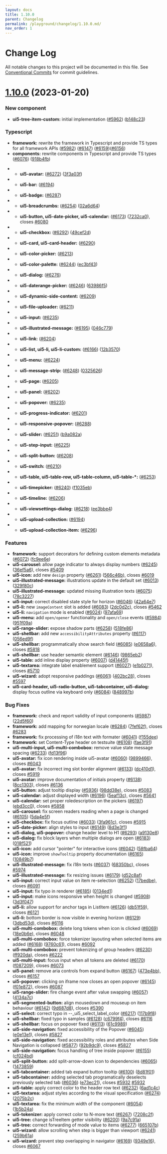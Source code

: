 ```yaml
---
layout: docs
title: 1.10.0
parent: Changelog
permalink: /playground/changelog/1.10.0.md/
nav_order: 1
---
```


# Change Log

All notable changes to this project will be documented in this file.
See [Conventional Commits](https://conventionalcommits.org) for commit guidelines.

# [1.10.0](https://github.com/khulnasoft-lab/kengine-webcomponents/compare/v1.9.3...v1.10.0) (2023-01-20)

### New component
* **ui5-tree-item-custom:** initial implementation ([#5962](https://github.com/khulnasoft-lab/kengine-webcomponents/issues/5962)) ([b148c23](https://github.com/khulnasoft-lab/kengine-webcomponents/commit/b148c23cf7ed11b4e17c9eda61a20fc48882ba4f))

### Typescript
* **framework:** rewrite the framework in Typescript and provide TS types for all framework APIs ([#5982](https://github.com/khulnasoft-lab/kengine-webcomponents/issues/5982)) ([#6147](https://github.com/khulnasoft-lab/kengine-webcomponents/issues/6147)) ([#6159](https://github.com/khulnasoft-lab/kengine-webcomponents/pull/6159))([#6156](https://github.com/khulnasoft-lab/kengine-webcomponents/pull/6156))
* **components:** rewrite components in Typescript and provide TS types  ([#6076](https://github.com/khulnasoft-lab/kengine-webcomponents/issues/6076)) ([918b4fb](https://github.com/khulnasoft-lab/kengine-webcomponents/commit/918b4fbe7e14220c46115f7426a3d844f5c6ac1f))
- * **ui5-avatar:** ([#6272](https://github.com/khulnasoft-lab/kengine-webcomponents/issues/6272)) ([3f3a03f](https://github.com/khulnasoft-lab/kengine-webcomponents/commit/3f3a03f8ec2600836d7f0c2e6dd8617ec9dcc829))
- * **ui5-bar:** ([#6194](https://github.com/khulnasoft-lab/kengine-webcomponents/pull/6194))
- * **ui5-badge:** ([#6287](https://github.com/khulnasoft-lab/kengine-webcomponents/pull/6287))
- * **ui5-breadcrumbs:** ([#6254](https://github.com/khulnasoft-lab/kengine-webcomponents/issues/6254)) ([02a6d64](https://github.com/khulnasoft-lab/kengine-webcomponents/commit/02a6d64a3c915b48f293d01ca008da8ad49095c7))
- * **ui5-button, ui5-date-picker, ui5-calendar:** ([#6173](https://github.com/khulnasoft-lab/kengine-webcomponents/issues/6173)) ([7232ca0](https://github.com/khulnasoft-lab/kengine-webcomponents/commit/7232ca08f286c5dde10080373fb62247f1acf7b7)), closes [#6080](https://github.com/khulnasoft-lab/kengine-webcomponents/issues/6080)
- * **ui5-checkbox:** ([#6292](https://github.com/khulnasoft-lab/kengine-webcomponents/issues/6292)) ([49cef2d](https://github.com/khulnasoft-lab/kengine-webcomponents/commit/49cef2d021d6f981036846f29caa5c3ac823e186))
- * **ui5-card, ui5-card-header:** ([#6290](https://github.com/khulnasoft-lab/kengine-webcomponents/pull/6290))
- * **ui5-color-picker:** ([#6213](https://github.com/khulnasoft-lab/kengine-webcomponents/pull/6213))
- * **ui5-color-palette:** ([#6244](https://github.com/khulnasoft-lab/kengine-webcomponents/issues/6244)) ([ec3bf43](https://github.com/khulnasoft-lab/kengine-webcomponents/commit/ec3bf435480b010fdae018c25ba0e407fca219b1))
- * **ui5-dialog:** ([#6276](https://github.com/khulnasoft-lab/kengine-webcomponents/pull/6276))
- * **ui5-daterange-picker:** ([#6246](https://github.com/khulnasoft-lab/kengine-webcomponents/issues/6246)) ([63986f5](https://github.com/khulnasoft-lab/kengine-webcomponents/commit/63986f557a78ac14674d2e618ed40967ed5a1102))
- * **ui5-dynamic-side-content:** ([#6209](https://github.com/khulnasoft-lab/kengine-webcomponents/pull/6209))
- * **ui5-file-uploader:** ([#6211](https://github.com/khulnasoft-lab/kengine-webcomponents/pull/6211))
- * **ui5-input:** ([#6235](https://github.com/khulnasoft-lab/kengine-webcomponents/pull/6235))
- * **ui5-illustrated-message:** ([#6195](https://github.com/khulnasoft-lab/kengine-webcomponents/issues/6195)) ([046c779](https://github.com/khulnasoft-lab/kengine-webcomponents/commit/046c779f654648172619dd720c0d90342ec78fb9))
- * **ui5-link:** ([#6204](https://github.com/khulnasoft-lab/kengine-webcomponents/pull/6204))
- * **ui5-list, ui5-li, ui5-li-custom:** ([#6166](https://github.com/khulnasoft-lab/kengine-webcomponents/issues/6166)) ([12b3570](https://github.com/khulnasoft-lab/kengine-webcomponents/commit/12b35707c3f0934dcb98fdcde0ed715140a4af4a))
- * **ui5-menu:** ([#6224](https://github.com/khulnasoft-lab/kengine-webcomponents/pull/6224))
- * **ui5-message-strip:** ([#6248](https://github.com/khulnasoft-lab/kengine-webcomponents/issues/6248)) ([0325626](https://github.com/khulnasoft-lab/kengine-webcomponents/commit/0325626b76169a0af28caafa40a6ac4692b739fd))
- * **ui5-page:** ([#6205](https://github.com/khulnasoft-lab/kengine-webcomponents/pull/6205))
- * **ui5-panel:** ([#6202](https://github.com/khulnasoft-lab/kengine-webcomponents/pull/6202))
- * **ui5-popover:** ([#6235](https://github.com/khulnasoft-lab/kengine-webcomponents/pull/6235))
- * **ui5-progress-indicator:** ([#6201](https://github.com/khulnasoft-lab/kengine-webcomponents/pull/6201))
- * **ui5-responsive-popover:** ([#6288](https://github.com/khulnasoft-lab/kengine-webcomponents/pull/6288))
- * **ui5-slider:** ([#6251](https://github.com/khulnasoft-lab/kengine-webcomponents/issues/6251)) ([b9a082a](https://github.com/khulnasoft-lab/kengine-webcomponents/commit/b9a082a17c563ee7053096eee0293b41d642093f))
- * **ui5-step-input:** ([#6225](https://github.com/khulnasoft-lab/kengine-webcomponents/pull/6225))
- * **ui5-split-button:** ([#6208](https://github.com/khulnasoft-lab/kengine-webcomponents/pull/6208))
- * **ui5-switch:** ([#6210](https://github.com/khulnasoft-lab/kengine-webcomponents/pull/6210))
- * **ui5-table, ui5-table-row, ui5-table-column, ui5-table-*:** ([#6253](https://github.com/khulnasoft-lab/kengine-webcomponents/pull/6253))
- * **ui5-timepicker:** ([#6240](https://github.com/khulnasoft-lab/kengine-webcomponents/issues/6240)) ([f1035eb](https://github.com/khulnasoft-lab/kengine-webcomponents/commit/f1035eb701f9a6ef02a21cb4a9bfd9b11c118c08))
- * **ui5-timeline:** ([#6206](https://github.com/khulnasoft-lab/kengine-webcomponents/pull/6206))
- * **ui5-viewsettings-dialog:** ([#6218](https://github.com/khulnasoft-lab/kengine-webcomponents/issues/6218)) ([ee3bbe4](https://github.com/khulnasoft-lab/kengine-webcomponents/commit/ee3bbe46b070092dffd054b1350f444fa072539e))
- * **ui5-upload-collection:** ([#6194](https://github.com/khulnasoft-lab/kengine-webcomponents/pull/6194))
- * **ui5-upload-collection-item:** ([#6296](https://github.com/khulnasoft-lab/kengine-webcomponents/pull/6296))

### Features

* **framework:** support decorators for defining custom elements metadata ([#6072](https://github.com/khulnasoft-lab/kengine-webcomponents/issues/6072)) ([fc9ee6e](https://github.com/khulnasoft-lab/kengine-webcomponents/commit/fc9ee6e2af10b4315fde072a50ab37efa180c809))
* **ui5-carousel:** allow page indicator to always display numbers ([#6245](https://github.com/khulnasoft-lab/kengine-webcomponents/issues/6245)) ([36ef5a6](https://github.com/khulnasoft-lab/kengine-webcomponents/commit/36ef5a6e1f00c86da8dd99f66a487be0dfce277d)), closes [#5409](https://github.com/khulnasoft-lab/kengine-webcomponents/issues/5409)
* **ui5-icon:** add new `design` property ([#6261](https://github.com/khulnasoft-lab/kengine-webcomponents/issues/6261)) ([566c46b](https://github.com/khulnasoft-lab/kengine-webcomponents/commit/566c46bd47666f8e096ffb9af9195cbe1c27a65a)), closes [#6019](https://github.com/khulnasoft-lab/kengine-webcomponents/issues/6019)
* **ui5-illustrated-message:** illustrations update in the default set ([#6013](https://github.com/khulnasoft-lab/kengine-webcomponents/issues/6013)) ([329f80c](https://github.com/khulnasoft-lab/kengine-webcomponents/commit/329f80cca0d9c195e0e776a21d693cb0097d640a))
* **ui5-illustrated-message:** updated missing illustration texts ([#6075](https://github.com/khulnasoft-lab/kengine-webcomponents/issues/6075)) ([78c3227](https://github.com/khulnasoft-lab/kengine-webcomponents/commit/78c3227ac5766903df551f6211dbc04c767cea88))
* **ui5-input:** correct disabled state style for horizon ([#6046](https://github.com/khulnasoft-lab/kengine-webcomponents/issues/6046)) ([42a64e7](https://github.com/khulnasoft-lab/kengine-webcomponents/commit/42a64e73d6b65dde428ef5b896dd961197e87aad))
* **ui5-li:** new `imageContent` slot is added ([#6083](https://github.com/khulnasoft-lab/kengine-webcomponents/issues/6083)) ([2dc0d2c](https://github.com/khulnasoft-lab/kengine-webcomponents/commit/2dc0d2c23e54510d0aeefece477fd85a047f3613)), closes [#5462](https://github.com/khulnasoft-lab/kengine-webcomponents/issues/5462)
* **ui5-li:** `navigation` mode is enabled ([#6024](https://github.com/khulnasoft-lab/kengine-webcomponents/issues/6024)) ([97afa69](https://github.com/khulnasoft-lab/kengine-webcomponents/commit/97afa691fa9a67721bb10f0cbddf03e7b800d6a7))
* **ui5-menu:** add `open/opener` functionality and `open/close` events ([#5984](https://github.com/khulnasoft-lab/kengine-webcomponents/issues/5984)) ([951f09a](https://github.com/khulnasoft-lab/kengine-webcomponents/commit/951f09a1a5e3db9bdc3052537c2774e816f0ae12))
* **ui5-range-slider:** expose shadow parts ([#6258](https://github.com/khulnasoft-lab/kengine-webcomponents/issues/6258)) ([518fe86](https://github.com/khulnasoft-lab/kengine-webcomponents/commit/518fe86db869158aa3cb6647072ca73be4fd05b6))
* **ui5-shellbar:** add new `accessibilityAttributes` property ([#6117](https://github.com/khulnasoft-lab/kengine-webcomponents/issues/6117)) ([056ed9f](https://github.com/khulnasoft-lab/kengine-webcomponents/commit/056ed9fc21c9dac8b6a289d57a23fcb6f9e44c04))
* **ui5-shellbar:** programmatically show search field ([#6085](https://github.com/khulnasoft-lab/kengine-webcomponents/issues/6085)) ([e0658a6](https://github.com/khulnasoft-lab/kengine-webcomponents/commit/e0658a6503ea0203df74317f57e4fb0a5be7620e)), closes [#5818](https://github.com/khulnasoft-lab/kengine-webcomponents/issues/5818)
* **ui5-shellbar:** use header semantic element ([#6146](https://github.com/khulnasoft-lab/kengine-webcomponents/issues/6146)) ([9865eb2](https://github.com/khulnasoft-lab/kengine-webcomponents/commit/9865eb2d5825d1ce799fc110611288e5fa090613))
* **ui5-table:** add inline display property ([#6007](https://github.com/khulnasoft-lab/kengine-webcomponents/issues/6007)) ([d41445f](https://github.com/khulnasoft-lab/kengine-webcomponents/commit/d41445f21f5de0b3d6c234f052a4fe69f29f1a30))
* **ui5-textarea:** integrate label enablement support ([#6027](https://github.com/khulnasoft-lab/kengine-webcomponents/issues/6027)) ([e1b0271](https://github.com/khulnasoft-lab/kengine-webcomponents/commit/e1b02714a79c30001af99b7ed689f723610d43a3)), closes [#5710](https://github.com/khulnasoft-lab/kengine-webcomponents/issues/5710)
* **ui5-wizard:** adopt responsive paddings ([#6061](https://github.com/khulnasoft-lab/kengine-webcomponents/issues/6061)) ([402bc28](https://github.com/khulnasoft-lab/kengine-webcomponents/commit/402bc28137fab738778f8c7da099c073cc39f45d)), closes [#5597](https://github.com/khulnasoft-lab/kengine-webcomponents/issues/5597)
* **ui5-card-header, ui5-radio-button, ui5-tabcontainer, ui5-dialog:** display focus outline via keyboard only ([#6084](https://github.com/khulnasoft-lab/kengine-webcomponents/issues/6084)) ([848997b](https://github.com/khulnasoft-lab/kengine-webcomponents/commit/848997bccf753a1b9b687a27083f3536f0335ff9))



### Bug Fixes

* **framework:** check and report validity of input components ([#5987](https://github.com/khulnasoft-lab/kengine-webcomponents/issues/5987)) ([22d5f60](https://github.com/khulnasoft-lab/kengine-webcomponents/commit/22d5f60c6435df94bd4a3f3d8ede1511934c092f))
* **framework:** add mapping for norwegian locale ([#6284](https://github.com/khulnasoft-lab/kengine-webcomponents/issues/6284)) ([7fef62f](https://github.com/khulnasoft-lab/kengine-webcomponents/commit/7fef62f269c2e3903139aaf9dbb92519a77c6918)), closes [#6283](https://github.com/khulnasoft-lab/kengine-webcomponents/issues/6283)
* **framework:** fix processing of i18n text with formater ([#6041](https://github.com/khulnasoft-lab/kengine-webcomponents/issues/6041)) ([f155dee](https://github.com/khulnasoft-lab/kengine-webcomponents/commit/f155deee5ca7b1cb4a0e1e61298a895344321eb0))
* **framework:** set Content-Type header on testsuite ([#6108](https://github.com/khulnasoft-lab/kengine-webcomponents/issues/6108)) ([fae3f91](https://github.com/khulnasoft-lab/kengine-webcomponents/commit/fae3f91975ab1dad7135bea2227f61986eff403f))
* **ui5-multi-input, ui5-multi-combobox:** remove value state message spacing ([#6233](https://github.com/khulnasoft-lab/kengine-webcomponents/issues/6233)) ([fd13f96](https://github.com/khulnasoft-lab/kengine-webcomponents/commit/fd13f96b289b6cd71e0d0eff6f54ac93f534ba6d))
* **ui5-avatar:** fix icon rendering inside ui5-avatar ([#6060](https://github.com/khulnasoft-lab/kengine-webcomponents/issues/6060)) ([9899466](https://github.com/khulnasoft-lab/kengine-webcomponents/commit/9899466e75196cb424946a9281583c74948d7b09)), closes [#6043](https://github.com/khulnasoft-lab/kengine-webcomponents/issues/6043)
* **ui5-avatar:** fix incorrect img slot border alignment ([#6133](https://github.com/khulnasoft-lab/kengine-webcomponents/issues/6133)) ([dc410d1](https://github.com/khulnasoft-lab/kengine-webcomponents/commit/dc410d1a507294d026abbc6c8429cfe2bc5a5519)), closes [#5919](https://github.com/khulnasoft-lab/kengine-webcomponents/issues/5919)
* **ui5-avatar:** improve documentation of initials property ([#6138](https://github.com/khulnasoft-lab/kengine-webcomponents/issues/6138)) ([8cc1303](https://github.com/khulnasoft-lab/kengine-webcomponents/commit/8cc1303c84bb4f17e80f5347963f756b77576bbf)), closes [#6136](https://github.com/khulnasoft-lab/kengine-webcomponents/issues/6136)
* **ui5-button:** adjust tooltip display ([#5936](https://github.com/khulnasoft-lab/kengine-webcomponents/issues/5936)) ([98dd38e](https://github.com/khulnasoft-lab/kengine-webcomponents/commit/98dd38eefb238a46b1c4aca956019cbec473d340)), closes [#5083](https://github.com/khulnasoft-lab/kengine-webcomponents/issues/5083)
* **ui5-calendar:** adjust displayed width ([#6196](https://github.com/khulnasoft-lab/kengine-webcomponents/issues/6196)) ([5eaf13c](https://github.com/khulnasoft-lab/kengine-webcomponents/commit/5eaf13c7a6df457eb2d46b558de27afab352a614)), closes [#5641](https://github.com/khulnasoft-lab/kengine-webcomponents/issues/5641)
* **ui5-calendar:** set proper roledescription on the pickers ([#6197](https://github.com/khulnasoft-lab/kengine-webcomponents/issues/6197)) ([ebd3cc0](https://github.com/khulnasoft-lab/kengine-webcomponents/commit/ebd3cc0237d9289b9ad0032542199fdb6165a64a)), closes [#5858](https://github.com/khulnasoft-lab/kengine-webcomponents/issues/5858)
* **ui5-carousel:** fix screen readers reading when a page is changed ([#6105](https://github.com/khulnasoft-lab/kengine-webcomponents/issues/6105)) ([5da4e5f](https://github.com/khulnasoft-lab/kengine-webcomponents/commit/5da4e5f7508573c41d990a448b9bad139f65e3c7))
* **ui5-checkbox:** fix focus outline ([#6033](https://github.com/khulnasoft-lab/kengine-webcomponents/issues/6033)) ([3fa961c](https://github.com/khulnasoft-lab/kengine-webcomponents/commit/3fa961c4a9fc8f16ac9bfce985ee34f3c2e88c27)), closes [#5915](https://github.com/khulnasoft-lab/kengine-webcomponents/issues/5915)
* **ui5-date-picker:** align styles to input ([#6149](https://github.com/khulnasoft-lab/kengine-webcomponents/issues/6149)) ([8d3e3f1](https://github.com/khulnasoft-lab/kengine-webcomponents/commit/8d3e3f1ba69aaac6fef2d971a9839c5aed40a256))
* **ui5-dialog, ui5-popover:** change header level to H1 ([#6293](https://github.com/khulnasoft-lab/kengine-webcomponents/issues/6293)) ([a9130e8](https://github.com/khulnasoft-lab/kengine-webcomponents/commit/a9130e855afc01dafc1e22c561f07c0d666d7155))
* **ui5-dialog:** fix block layers when multiple dialogs are open ([#6183](https://github.com/khulnasoft-lab/kengine-webcomponents/issues/6183)) ([018f521](https://github.com/khulnasoft-lab/kengine-webcomponents/commit/018f52166c72a176719ac52dbb0f0db5f62f966e))
* **ui5-icon:** add cursor "pointer" for interactive icons ([#6042](https://github.com/khulnasoft-lab/kengine-webcomponents/issues/6042)) ([58fba64](https://github.com/khulnasoft-lab/kengine-webcomponents/commit/58fba641900313b88db37fedbc2fb8c88f734d9a))
* **ui5-icon:** improve `showTooltip` property documentation ([#6165](https://github.com/khulnasoft-lab/kengine-webcomponents/issues/6165)) ([10849b7](https://github.com/khulnasoft-lab/kengine-webcomponents/commit/10849b737709730e48555f31ba32aad029a1e1fd))
* **ui5-illustrated-message:** fix i18n texts ([#6037](https://github.com/khulnasoft-lab/kengine-webcomponents/issues/6037)) ([68350bc](https://github.com/khulnasoft-lab/kengine-webcomponents/commit/68350bc57f50d0f220321a05fb59238bef3dde96)), closes [#5974](https://github.com/khulnasoft-lab/kengine-webcomponents/issues/5974)
* **ui5-illustrated-message:** fix resizing issues ([#6179](https://github.com/khulnasoft-lab/kengine-webcomponents/issues/6179)) ([d52c8af](https://github.com/khulnasoft-lab/kengine-webcomponents/commit/d52c8afda49b5a0c880551d516b82cc99a0cebc5))
* **ui5-input:** correct input value on item re-selection ([#6252](https://github.com/khulnasoft-lab/kengine-webcomponents/issues/6252)) ([17bedbe](https://github.com/khulnasoft-lab/kengine-webcomponents/commit/17bedbec56535bc6fd3891e712f05d160f7d8c9d)), closes [#6091](https://github.com/khulnasoft-lab/kengine-webcomponents/issues/6091)
* **ui5-input:** fix typo in renderer ([#6185](https://github.com/khulnasoft-lab/kengine-webcomponents/issues/6185)) ([0134ed1](https://github.com/khulnasoft-lab/kengine-webcomponents/commit/0134ed1e731ef50caafd14254b1edca20a6971bc))
* **ui5-input:** make icons responsive when height is changed ([#5908](https://github.com/khulnasoft-lab/kengine-webcomponents/issues/5908)) ([3d3f047](https://github.com/khulnasoft-lab/kengine-webcomponents/commit/3d3f0479f110cb8b0a8a7c7a6814802808867e0b))
* **ui5-li:** allow support for anchor tags in ListItem ([#6126](https://github.com/khulnasoft-lab/kengine-webcomponents/issues/6126)) ([db51f59](https://github.com/khulnasoft-lab/kengine-webcomponents/commit/db51f5910f3efb0268e1bea65f021c61eb212dba)), closes [#6121](https://github.com/khulnasoft-lab/kengine-webcomponents/issues/6121)
* **ui5-li:** bottom border is now visible in evening horizon ([#6129](https://github.com/khulnasoft-lab/kengine-webcomponents/issues/6129)) ([3dbd53d](https://github.com/khulnasoft-lab/kengine-webcomponents/commit/3dbd53ddd6cc9a320b6bfa6179a67ec1e8a32f5b)), closes [#6116](https://github.com/khulnasoft-lab/kengine-webcomponents/issues/6116)
* **ui5-multi-combobox:** delete long tokens when icon is clicked ([#6069](https://github.com/khulnasoft-lab/kengine-webcomponents/issues/6069)) ([18e0b6e](https://github.com/khulnasoft-lab/kengine-webcomponents/commit/18e0b6e747678dacfb32bc2352ca9f045e4fb493)), closes [#6048](https://github.com/khulnasoft-lab/kengine-webcomponents/issues/6048)
* **ui5-multi-combobox:** force tokenizer layouting when selected items are added ([#6168](https://github.com/khulnasoft-lab/kengine-webcomponents/issues/6168)) ([9760c61](https://github.com/khulnasoft-lab/kengine-webcomponents/commit/9760c6148a541abbb727e73897cb3d072b638489)), closes [#6092](https://github.com/khulnasoft-lab/kengine-webcomponents/issues/6092)
* **ui5-multi-combobox:** prevent tokenizing of group headers ([#6230](https://github.com/khulnasoft-lab/kengine-webcomponents/issues/6230)) ([ff920da](https://github.com/khulnasoft-lab/kengine-webcomponents/commit/ff920da01e003780fad8462d75e27b59cb3cca36)), closes [#6222](https://github.com/khulnasoft-lab/kengine-webcomponents/issues/6222)
* **ui5-multi-input:** focus input when all tokens are deleted ([#6170](https://github.com/khulnasoft-lab/kengine-webcomponents/issues/6170)) ([f087209](https://github.com/khulnasoft-lab/kengine-webcomponents/commit/f087209a1121576fdd5d8cca73922625f986544b)), closes [#6073](https://github.com/khulnasoft-lab/kengine-webcomponents/issues/6073)
* **ui5-panel:** remove aria controls from expand button ([#6167](https://github.com/khulnasoft-lab/kengine-webcomponents/issues/6167)) ([473e4bb](https://github.com/khulnasoft-lab/kengine-webcomponents/commit/473e4bb48382ec195b8c4f9499c15e3f928f9799)), closes [#6157](https://github.com/khulnasoft-lab/kengine-webcomponents/issues/6157)
* **ui5-popover:** clicking on iframe now closes an open popover ([#6145](https://github.com/khulnasoft-lab/kengine-webcomponents/issues/6145)) ([f01e872](https://github.com/khulnasoft-lab/kengine-webcomponents/commit/f01e87276fb043c6b523623d0d72c53a0a0856fc)), closes [#6087](https://github.com/khulnasoft-lab/kengine-webcomponents/issues/6087)
* **ui5-range-slider:** fire change event after value swapping ([#6057](https://github.com/khulnasoft-lab/kengine-webcomponents/issues/6057)) ([4134a7c](https://github.com/khulnasoft-lab/kengine-webcomponents/commit/4134a7c10c381b44ddc944a35575ecb6444aa9db))
* **ui5-segmented-button:** align mousedown and mouseup on item behaviour ([#6142](https://github.com/khulnasoft-lab/kengine-webcomponents/issues/6142)) ([9d687d8](https://github.com/khulnasoft-lab/kengine-webcomponents/commit/9d687d80f0f9282b674ede0ce48c97c4e90700d8)), closes [#5390](https://github.com/khulnasoft-lab/kengine-webcomponents/issues/5390)
* **ui5-select:** correct typo in --_ui5_select_label_color ([#6217](https://github.com/khulnasoft-lab/kengine-webcomponents/issues/6217)) ([117b9f8](https://github.com/khulnasoft-lab/kengine-webcomponents/commit/117b9f883cc28342c2178f3d47775c0da82ed95a))
* **ui5-shellbar:** fixed typo in samples ([#6128](https://github.com/khulnasoft-lab/kengine-webcomponents/issues/6128)) ([c6799f4](https://github.com/khulnasoft-lab/kengine-webcomponents/commit/c6799f49c60297cdbaad53f9442776630d3ea884)), closes [#6116](https://github.com/khulnasoft-lab/kengine-webcomponents/issues/6116)
* **ui5-shellbar:** focus on popover fixed ([#6113](https://github.com/khulnasoft-lab/kengine-webcomponents/issues/6113)) ([61c9989](https://github.com/khulnasoft-lab/kengine-webcomponents/commit/61c9989d318c4725eff97c7da70430e11c9eb56f))
* **ui5-side-navigation:** fixed accessibility of the Popover ([#6045](https://github.com/khulnasoft-lab/kengine-webcomponents/issues/6045)) ([e0e13e1](https://github.com/khulnasoft-lab/kengine-webcomponents/commit/e0e13e11d26abbcb2746e4abd1c72d312212ebaf)), closes [#5827](https://github.com/khulnasoft-lab/kengine-webcomponents/issues/5827)
* **ui5-side-navigation:** fixed accessibility roles and attributes when Side Navigation is collapsed ([#5877](https://github.com/khulnasoft-lab/kengine-webcomponents/issues/5877)) ([92b9dc9](https://github.com/khulnasoft-lab/kengine-webcomponents/commit/92b9dc99ea4c598f22111dfea3a435e55c585dfc)), closes [#5827](https://github.com/khulnasoft-lab/kengine-webcomponents/issues/5827)
* **ui5-side-navigation:** focus handling of tree inside popover ([#6155](https://github.com/khulnasoft-lab/kengine-webcomponents/issues/6155)) ([cf024bd](https://github.com/khulnasoft-lab/kengine-webcomponents/commit/cf024bd43e08dd4dccc6cab225b81b3f4f771a74))
* **ui5-split-button:** add split-arrow-down icon to dependencies ([#6065](https://github.com/khulnasoft-lab/kengine-webcomponents/issues/6065)) ([1473859](https://github.com/khulnasoft-lab/kengine-webcomponents/commit/1473859e53c3679372dc084415d2c1ffdfdc47ce))
* **ui5-tabcontainer:** added tab expand button tooltip ([#6100](https://github.com/khulnasoft-lab/kengine-webcomponents/issues/6100)) ([8d81f01](https://github.com/khulnasoft-lab/kengine-webcomponents/commit/8d81f01885278ffb07c6bd8c9fea73d30b70d886))
* **ui5-tabcontainer:** adding selected tab programatically deselects previously selected tab ([#6036](https://github.com/khulnasoft-lab/kengine-webcomponents/issues/6036)) ([e73ec21](https://github.com/khulnasoft-lab/kengine-webcomponents/commit/e73ec210df94ffc10cec8ac6a17d22354962ac46)), closes [#5932](https://github.com/khulnasoft-lab/kengine-webcomponents/issues/5932) [#5932](https://github.com/khulnasoft-lab/kengine-webcomponents/issues/5932)
* **ui5-table:** apply correct color to the header row text ([#6232](https://github.com/khulnasoft-lab/kengine-webcomponents/issues/6232)) ([6ad1c4c](https://github.com/khulnasoft-lab/kengine-webcomponents/commit/6ad1c4c51f3731523511083edd2e7d1337eec21f))
* **ui5-textarea:** adjust styles according to the visual specification ([#6274](https://github.com/khulnasoft-lab/kengine-webcomponents/issues/6274)) ([2075b2c](https://github.com/khulnasoft-lab/kengine-webcomponents/commit/2075b2cee52151f2ac0f9cf6188d3c400cc37d83))
* **ui5-textarea:** fix the minimum width of the component ([#6054](https://github.com/khulnasoft-lab/kengine-webcomponents/issues/6054)) ([1b5b24a](https://github.com/khulnasoft-lab/kengine-webcomponents/commit/1b5b24a1304cbe0079d4ad48093ec97c24c0046a))
* **ui5-tokenizer:** apply correct color to N-more text ([#6267](https://github.com/khulnasoft-lab/kengine-webcomponents/issues/6267)) ([7208c2f](https://github.com/khulnasoft-lab/kengine-webcomponents/commit/7208c2f2a2f1a684b27c4610b6ab082870c48b34))
* **ui5-tree:** change isTreeItem getter visibility ([#6200](https://github.com/khulnasoft-lab/kengine-webcomponents/issues/6200)) ([9a7c91a](https://github.com/khulnasoft-lab/kengine-webcomponents/commit/9a7c91a1f2a0f37e68a74a8e80fefca540f5c51a))
* **ui5-tree:** correct forwarding of mode value to items ([#6277](https://github.com/khulnasoft-lab/kengine-webcomponents/issues/6277)) ([665107b](https://github.com/khulnasoft-lab/kengine-webcomponents/commit/665107b983424a60d3cf735ef3e0f99498f237de))
* **ui5-wizard:** allow scrolling when step is bigger than viewport ([#6241](https://github.com/khulnasoft-lab/kengine-webcomponents/issues/6241)) ([259b61a](https://github.com/khulnasoft-lab/kengine-webcomponents/commit/259b61afafd46f1e5bc881bf780e636683769ac1))
* **ui5-wizard:** prevent step overlapping in navigator ([#6169](https://github.com/khulnasoft-lab/kengine-webcomponents/issues/6169)) ([9349e16](https://github.com/khulnasoft-lab/kengine-webcomponents/commit/9349e167eba0c0feac41004b41abf17fbca348b2)), closes [#6067](https://github.com/khulnasoft-lab/kengine-webcomponents/issues/6067)